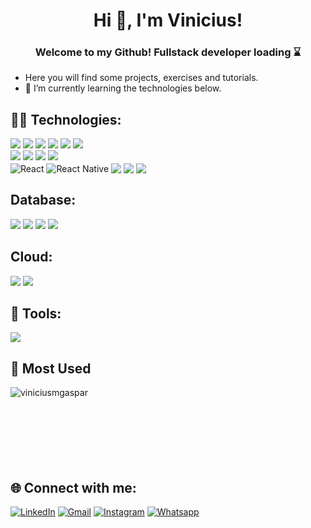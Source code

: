 

<h1 align="center">Hi 👋, I'm Vinicius!</h1>
<h3 align="center">Welcome to my Github! Fullstack developer loading ⌛</h3>



- Here you will find some projects, exercises and tutorials. 
- 🌱 I’m currently learning the technologies below.

## 👨‍💻 Technologies:
<p align="left">
  <img src="https://img.shields.io/badge/HTML5-E34F26?style=for-the-badge&logo=html5&logoColor=white"/>
  <img src="https://img.shields.io/badge/CSS3-1572B6?style=for-the-badge&logo=css3&logoColor=white"/>
  <img src="https://img.shields.io/badge/JavaScript-F7DF1E?style=for-the-badge&logo=javascript&logoColor=black"/>
  <img src="https://img.shields.io/badge/TypeScript-007ACC?style=for-the-badge&logo=typescript&logoColor=white"/> 
  <img src="https://img.shields.io/badge/Git-F05032?style=for-the-badge&logo=git&logoColor=white"/>
  <img src="https://img.shields.io/badge/styled--components-DB7093?style=for-the-badge&logo=styled-components&logoColor=white"/><br>
  <img src="https://img.shields.io/badge/Node.js-339933?style=for-the-badge&logo=nodedotjs&logoColor=white"/>
  <img src="https://img.shields.io/badge/Express.js-404D59?style=for-the-badge"/>  
  <img src="https://img.shields.io/badge/Nginx-009639?style=for-the-badge&logo=nginx&logoColor=white"/>
  <img src="https://img.shields.io/badge/Docker-2496ED?style=for-the-badge&logo=docker&logoColor=white"/><br>
  <img src="https://img.shields.io/badge/React-20232A?style=for-the-badge&logo=react&logoColor=61DAFB" alt="React" align="center">
  <img src="https://img.shields.io/badge/React_Native-20232A?style=for-the-badge&logo=react&logoColor=61DAFB" alt="React Native" align="center"> 
  <img src="https://img.shields.io/badge/express.js-%23404d59.svg?style=for-the-badge&logo=express&logoColor=%2361DAFB" align="center"> 
  <img src="https://img.shields.io/badge/JWT-black?style=for-the-badge&logo=JSON%20web%20tokens" align="center"> 
  <img src="https://img.shields.io/badge/spring-%236DB33F.svg?style=for-the-badge&logo=spring&logoColor=white" align="center"> 
  
</p>

##  Database:
<p display="block">
<img src="https://img.shields.io/badge/PostgreSQL-316192?style=for-the-badge&logo=postgresql&logoColor=white"/>
<img src="https://img.shields.io/badge/MongoDB-4EA94B?style=for-the-badge&logo=mongodb&logoColor=white"/>
<img src="https://img.shields.io/badge/MySQL-00000F?style=for-the-badge&logo=mysql&logoColor=white"/>
<img src="https://img.shields.io/badge/firebase-ffca28?style=for-the-badge&logo=firebase&logoColor=black"/>
</p>


##  Cloud:
<p display="block">
<img src="https://img.shields.io/badge/Amazon_AWS-232F3E?style=for-the-badge&logo=amazon-aws&logoColor=white"/>
<img src="https://img.shields.io/badge/Microsoft_Azure-0089D6?style=for-the-badge&logo=microsoft-azure&logoColor=white"/>
</p>


## 🔨 Tools:
<p display="block">
<img src="https://img.shields.io/badge/Figma-F24E1E?style=for-the-badge&logo=figma&logoColor=white"/>

</p>

## 🔗 Most Used
<p><img align="left" src="https://github-readme-stats.vercel.app/api/top-langs?username=viniciusmgaspar&show_icons=true&locale=en&layout=compact" alt="viniciusmgaspar"/></p>
<br><br><br><br><br><br><br>

## 🌐 Connect with me:
[![LinkedIn](https://img.shields.io/badge/LinkedIn-0077B5?style=for-the-badge&logo=linkedin&logoColor=white)](https://www.linkedin.com/in/viniciusmgaspar/)
[![Gmail](https://img.shields.io/badge/Gmail-D14836?style=for-the-badge&logo=gmail&logoColor=white)](mailto:viniciusmgaspar@gmail.com)
[![Instagram](https://img.shields.io/badge/Instagram-E4405F?style=for-the-badge&logo=instagram&logoColor=white)](https://www.instagram.com/gasparvini/)
[![Whatsapp](https://img.shields.io/badge/WhatsApp-25D366?style=for-the-badge&logo=whatsapp&logoColor=white)](https://api.whatsapp.com/send?phone=5521996368397)

